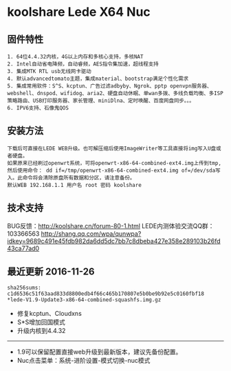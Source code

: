 koolshare Lede X64 Nuc  
===================================

## 固件特性

    1. 64位4.4.32内核，4G以上内存和多核心支持，多核NAT
    2. Intel自动省电降频，自动睿频，AES指令集加速，超线程支持
    3. 集成MTK RTL usb无线网卡驱动
    4. 默认advancedtomato主题，集成material、bootstrap满足个性化需求
    5. 集成常用软件：S^S、kcptun、广告过滤adbyby、Ngrok、pptp openvpn服务器、webshell、dnspod、wifidog、aria2、硬盘自动休眠、单wan多拨、多线负载均衡、多ISP策略路由、USB打印服务器、家长管理、miniDlna、定时唤醒、百度网盘同步。。。
    6. IPV6支持、石像鬼QOS

## 安装方法

    下载后可直接在LEDE WEB升级。也可解压缩后使用ImageWriter等工具直接将img写入U盘或者硬盘。
    如果原来已经刷过openwrt系统，可将openwrt-x86-64-combined-ext4.img上传到tmp,然后使用命令： dd if=/tmp/openwrt-x86-64-combined-ext4.img of=/dev/sda写入。此命令将会清除原盘所有数据和分区，请注意备份。
    默认WEB 192.168.1.1 用户名 root 密码 koolshare
## 技术支持

BUG反馈：<http://koolshare.cn/forum-80-1.html>     LEDE内测体验交流QQ群：103366563 <http://shang.qq.com/wpa/qunwpa?idkey=9689c491e45fdb982da6dd5dc7bb7c8dbeba427e358e289103b26fd43ca77ad0>

## 最近更新 2016-11-26
    sha256sums:
    c1d6536c51f63aad833d8800edb4f66c465b170807e5b0be9b92e5c0160fbf18 *lede-V1.9-Update3-x86-64-combined-squashfs.img.gz
* 修复kcptun、Cloudxns
* S*S增加回国模式
* 升级内核到4.4.32
----------------------------------
* 1.9可以保留配置直接web升级到最新版本，建议先备份配置。
* Nuc点击菜单：系统-进阶设置-模式切换-nuc模式